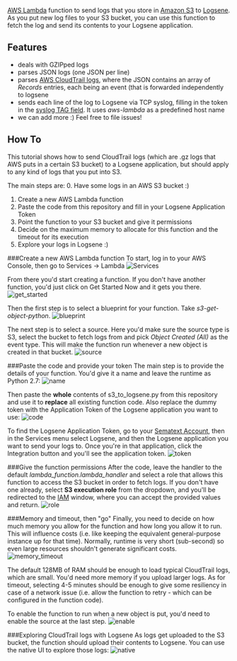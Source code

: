 [AWS Lambda](https://aws.amazon.com/documentation/lambda/) function to send logs that you store in [Amazon S3](https://aws.amazon.com/documentation/s3/) to [Logsene](https://sematext.com/logsene/). As you put new log files to your S3 bucket, you can use this function to fetch the log and send its contents to your Logsene application.

## Features
 - deals with GZIPped logs
 - parses JSON logs (one JSON per line)
 - parses [AWS CloudTrail logs](http://docs.aws.amazon.com/awscloudtrail/latest/userguide/cloudtrail-log-file-examples.html), where the JSON contains an array of *Records* entries, each being an event (that is forwarded independently to logsene
 - sends each line of the log to Logsene via TCP syslog, filling in the token in the [syslog TAG field](https://tools.ietf.org/html/rfc3164#section-4.1.3). It uses *aws-lambda* as a predefined host name
 - we can add more :) Feel free to file issues!

## How To
This tutorial shows how to send CloudTrail logs (which are .gz logs that AWS puts in a certain S3 bucket) to a Logsene application, but should apply to any kind of logs that you put into S3.

The main steps are:
 0. Have some logs in an AWS S3 bucket :)
 1. Create a new AWS Lambda function
 2. Paste the code from this repository and fill in your Logsene Application Token
 3. Point the function to your S3 bucket and give it permissions
 4. Decide on the maximum memory to allocate for this function and the timeout for its execution
 5. Explore your logs in Logsene :)

###Create a new AWS Lambda function
To start, log in to your AWS Console, then go to Services -> Lambda
![Services](https://raw.githubusercontent.com/prabhatpankaj/awscloudlog/master/img/services.png)

From there you'd start creating a function. If you don't have another function, you'd just click on Get Started Now and it gets you there.
![get_started](https://raw.githubusercontent.com/prabhatpankaj/awscloudlog/master/img/get_started.png)

Then the first step is to select a blueprint for your function. Take *s3-get-object-python*.
![blueprint](https://raw.githubusercontent.com/prabhatpankaj/awscloudlog/master/img/blueprint.png)

The next step is to select a source. Here you'd make sure the source type is S3, select the bucket to fetch logs from and pick *Object Created (All)* as the event type. This will make the function run whenever a new object is created in that bucket.
![source](https://raw.githubusercontent.com/prabhatpankaj/awscloudlog/master/img/source.png)

###Paste the code and provide your token
The main step is to provide the details of your function. You'd give it a name and leave the runtime as Python 2.7:
![name](https://raw.githubusercontent.com/prabhatpankaj/awscloudlog/master/img/name.png)

Then paste the **whole** contents of s3_to_logsene.py from this repository and use it to **replace** all existing function code. Also replace the dummy token with the Application Token of the Logsene application you want to use:
![code](https://raw.githubusercontent.com/prabhatpankaj/awscloudlog/master/img/code.png)

To find the Logsene Application Token, go to your [Sematext Account](https://apps.sematext.com), then in the Services menu select Logsene, and then the Logsene application you want to send your logs to. Once you're in that application, click the Integration button and you'll see the application token.
![token](https://raw.githubusercontent.com/prabhatpankaj/awscloudlog/master/img/token.png)

###Give the function permissions
After the code, leave the handler to the default *lambda_function.lambda_handler* and select a role that allows this function to access the S3 bucket in order to fetch logs. If you don't have one already, select **S3 execution role** from the dropdown, and you'll be redirected to the [IAM](https://aws.amazon.com/documentation/iam/) window, where you can accept the provided values and return.
![role](https://raw.githubusercontent.com/prabhatpankaj/awscloudlog/master/img/role.png)

###Memory and timeout, then "go"
Finally, you need to decide on how much memory you allow for the function and how long you allow it to run. This will influence costs (i.e. like keeping the equivalent general-purpose instance up for that time). Normally, runtime is very short (sub-second) so even large resources shouldn't generate significant costs.
![memory_timeout](https://raw.githubusercontent.com/prabhatpankaj/awscloudlog/master/img/memory_timeout.png)

The default 128MB of RAM should be enough to load typical CloudTrail logs, which are small. You'd need more memory if you upload larger logs. As for timeout, selecting 4-5 minutes should be enough to give some resiliency in case of a network issue (i.e. allow the function to retry - which can be configured in the function code).

To enable the function to run when a new object is put, you'd need to enable the source at the last step.
![enable](https://raw.githubusercontent.com/prabhatpankaj/awscloudlog/master/img/enable.png)

###Exploring CloudTrail logs with Logsene
As logs get uploaded to the S3 bucket, the function should upload their contents to Logsene. You can use the native UI to explore those logs:
![native](https://raw.githubusercontent.com/prabhatpankaj/awscloudlog/master/img/native.png)
